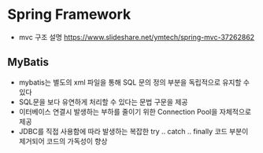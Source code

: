 # Spring Framework
- mvc 구조 설명 https://www.slideshare.net/ymtech/spring-mvc-37262862

## MyBatis
- mybatis는 별도의 xml 파일을 통해 SQL 문의 정의 부분을 독립적으로 유지할 수 있다
- SQL문을 보다 유연하게 처리할 수 있다는 문법 구문을 제공
- 이터베이스 연결시 발생하는 부하를 줄이기 위한 Connection Pool을 자체적으로 제공
- JDBC를 직접 사용함에 따라 발생하는 복잡한 try .. catch .. finally 코드 부분이 제거되어 코드의 가독성이 향상


